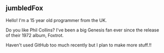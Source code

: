 ## jumbledFox
Hello! I'm a 15 year old programmer from the UK.

Do you like Phil Collins? I've been a big Genesis fan ever since the release of their 1972 album, Foxtrot.

Haven't used GitHub too much recently but I plan to make more stuff.!!
